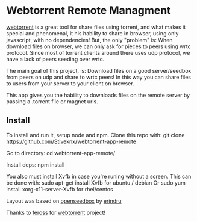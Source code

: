 # Webtorrent Remote Managment

[webtorrent](https://github.com/feross/webtorrent) is a great tool for share files using torrent, and what makes it special and phenomenal, it his hability to share in browser, using only javascript, with no dependencies!
But, the only "problem" is: When download files on browser, we can only ask for pieces to peers using wrtc protocol.
Since most of torrent clients around there uses udp protocol, we have a lack of peers seeding over wrtc.

The main goal of this project, is: Download files on a good server/seedbox from peers on udp and share to wrtc peers!
In this way you can share files to users from your server to your client on browser.

This app gives you the hability to downloads files on the remote server by passing a .torrent file or magnet uris.

## Install
To install and run it, setup node and npm.
Clone this repo with:
git clone https://github.com/Stiveknx/webtorrent-app-remote

Go to directory:
cd webtorrent-app-remote/

Install deps:
npm install

You also must install Xvfb in case you're runing without a screen.
This can be done with:
sudo apt-get install Xvfb for ubuntu / debian
Or 
sudo yum install xorg-x11-server-Xvfb for rhel/centos



Layout was based on [openseedbox](https://github.com/erindru/openseedbox/) by [erindru](https://github.com/erindru)

Thanks to [feross](https://github.com/feross) for [webtorrent](https://github.com/feross/webtorrent) project!